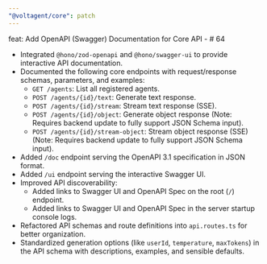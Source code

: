 ```yaml
---
"@voltagent/core": patch
---
```


feat: Add OpenAPI (Swagger) Documentation for Core API - # 64

- Integrated `@hono/zod-openapi` and `@hono/swagger-ui` to provide interactive API documentation.
- Documented the following core endpoints with request/response schemas, parameters, and examples:
  - `GET /agents`: List all registered agents.
  - `POST /agents/{id}/text`: Generate text response.
  - `POST /agents/{id}/stream`: Stream text response (SSE).
  - `POST /agents/{id}/object`: Generate object response (Note: Requires backend update to fully support JSON Schema input).
  - `POST /agents/{id}/stream-object`: Stream object response (SSE) (Note: Requires backend update to fully support JSON Schema input).
- Added `/doc` endpoint serving the OpenAPI 3.1 specification in JSON format.
- Added `/ui` endpoint serving the interactive Swagger UI.
- Improved API discoverability:
  - Added links to Swagger UI and OpenAPI Spec on the root (`/`) endpoint.
  - Added links to Swagger UI and OpenAPI Spec in the server startup console logs.
- Refactored API schemas and route definitions into `api.routes.ts` for better organization.
- Standardized generation options (like `userId`, `temperature`, `maxTokens`) in the API schema with descriptions, examples, and sensible defaults.
